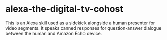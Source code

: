 # alexa-the-digital-tv-cohost
This is an Alexa skill used as a sidekick alongside a human presenter for video segments. It speaks canned responses for question-answer dialogue between the human and Amazon Echo device.

